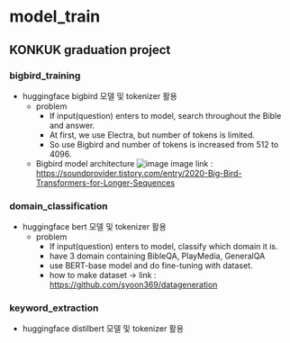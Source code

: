 # model_train

## KONKUK graduation project
### bigbird_training
* huggingface bigbird 모델 및 tokenizer 활용
  - problem
    - If input(question) enters to model, search throughout the Bible and answer.
    - At first, we use Electra, but number of tokens is limited.
    - So use Bigbird and number of tokens is increased from 512 to 4096.
  - Bigbird model architecture
  ![image](https://user-images.githubusercontent.com/77087144/186680051-898a9025-b4bf-4657-b7d2-6b44e542306f.png)
  image link : https://soundprovider.tistory.com/entry/2020-Big-Bird-Transformers-for-Longer-Sequences

### domain_classification
* huggingface bert 모델 및 tokenizer 활용
  - problem
    - If input(question) enters to model, classify which domain it is.
    - have 3 domain containing BibleQA, PlayMedia, GeneralQA
    - use BERT-base model and do fine-tuning with dataset.
    - how to make dataset -> link : https://github.com/syoon369/datageneration

### keyword_extraction
* huggingface distilbert 모델 및 tokenizer 활용
